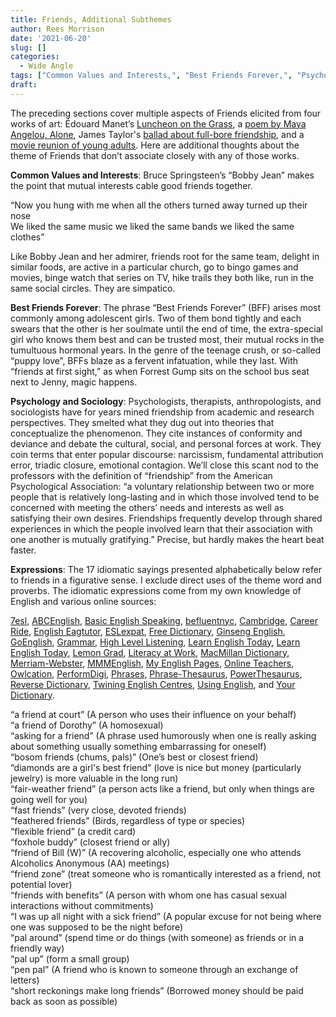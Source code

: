 ```yaml
---
title: Friends, Additional Subthemes
author: Rees Morrison
date: '2021-06-20'
slug: []
categories:
  - Wide Angle
tags: ["Common Values and Interests,", "Best Friends Forever,", "Psychology and Sociology,",  "Expressions",]
draft: 
---
```


The preceding sections cover multiple aspects of Friends elicited from four works of art:   Édouard Manet’s [Luncheon on the Grass](https://themesfromart.com/post/2021-06-20-friends-luncheon-on-the-grass-a-painting-by-edouard-manet/friendsluncheon/), a [poem by Maya Angelou, Alone](https://themesfromart.com/post/2021-06-20-friends-alone-a-poem-by-maya-angelou/friendsalone/), James Taylor's [ballad about full-bore friendship](https://themesfromart.com/post/2021-06-20-friends-you-ve-got-a-friend-a-song-by-carol-king-sung-by-james-taylor/friendstaylor/), and a [movie reunion of young adults](https://themesfromart.com/post/2021-06-20-friends-the-big-chill-a-movied-directed-by-lawrence-kasdan/friendschill/). Here are additional thoughts about the theme of Friends that don’t associate closely with any of those works.

**Common Values and Interests**: Bruce Springsteen’s “Bobby Jean” makes the point that mutual interests cable good friends together.

“Now you hung with me when all the others turned away turned up their nose  
We liked the same music we liked the same bands we liked the same clothes”    

Like Bobby Jean and her admirer, friends root for the same team, delight in similar foods, are active in a particular church, go to bingo games and movies, binge watch that series on TV, hike trails they both like, run in the same social circles.  They are simpatico.

**Best Friends Forever**:  The phrase “Best Friends Forever” (BFF) arises most commonly among adolescent girls.  Two of them bond tightly and each swears that the other is her soulmate until the end of time, the extra-special girl who knows them best and can be trusted most, their mutual rocks in the tumultuous hormonal years.   In the genre of the teenage crush, or so-called “puppy love”, BFFs blaze as a fervent infatuation, while they last.  With “friends at first sight,” as when Forrest Gump sits on the school bus seat next to Jenny, magic happens.  

**Psychology and Sociology**: Psychologists, therapists, anthropologists, and sociologists have for years mined friendship from academic and research perspectives.  They smelted what they dug out into theories that conceptualize the phenomenon.  They cite instances of conformity and deviance and debate the cultural, social, and personal forces at work.  They coin terms that enter popular discourse: narcissism, fundamental attribution error, triadic closure, emotional contagion.  We’ll close this scant nod to the professors with the definition of “friendship” from the American Psychological Association: “a voluntary relationship between two or more people that is relatively long-lasting and in which those involved tend to be concerned with meeting the others’ needs and interests as well as satisfying their own desires. Friendships frequently develop through shared experiences in which the people involved learn that their association with one another is mutually gratifying.”  Precise, but hardly makes the heart beat faster.

**Expressions**: The 17 idiomatic sayings presented alphabetically below refer to friends in a
figurative sense. I exclude direct uses of the theme word and proverbs. The idiomatic expressions come from my own knowledge of English and various online sources:  

[7esl](https://7esl.com/), [ABCEnglish](https://www.abcenglish.nl/), [Basic English Speaking](https://basicenglishspeaking.com/), [befluentnyc](https://befluentnyc.tumblr.com/post/), [Cambridge](Https://dictionary.cambridge.org/topics/), [Career Ride](https://www.careerride.com/idioms-meaning-and-examples-part-1.aspx), [English Eagtutor](https://english.eagetutor.com/beginner-s-english/),  [ESLexpat](https://eslexpat.com/english-idioms-and-phrases/), [Free Dictionary](https://idioms.thefreedictionary.com/), [Ginseng English](https://ginsengenglish.com/blog/), [GoEnglish](http://www.goenglish.com/Idioms/), [Grammar](https://grammar.yourdictionary.com/), [High Level Listening](https://www.highlevellistening.com/), [Learn English Today](https://www.learn-english-today.com/idioms/idiom-categories/), [Learn English Today](https://www.learn-english-today.com/vocabulary/), [Lemon Grad](https://lemongrad.com/idioms-with-meanings-and-examples/), [Literacy at Work](https://www.literacyatwork.net/), [MacMillan Dictionary](https://www.macmillandictionary.com/dictionary/british/),  [Merriam-Webster](https://www.merriam-webster.com/),  [MMMEnglish](https://www.mmmenglish.com/),  [My English Pages](https://www.myenglishpages.com/),  [Online Teachers](https://onlineteachersuk.com/english-idioms/), [Owlcation]( https://owlcation.com/),  [PerformDigi](https://performdigi.com/idioms-and-phrases/),
[Phrases](https://www.phrases.com/psearch/), [Phrase-Thesaurus](https://www.phrases.org.uk/phrase-thesaurus/related/), [PowerThesaurus](https://www.powerthesaurus.org/), [Reverse Dictionary](https://reversedictionary.org/wordsfor/), [Twining English Centres](https://www.twinenglishcentres.com/blog/), [Using English](https://www.usingenglish.com/reference/idioms/cat/), and [Your Dictionary](https://www.yourdictionary.com/).

“a friend at court” (A person who uses their influence on your behalf)  
“a friend of Dorothy” (A homosexual)  
“asking for a friend” (A phrase used humorously when one is really asking about something usually something embarrassing for oneself)  
“bosom friends (chums, pals)” (One’s best or closest friend)  
“diamonds are a girl's best friend” (love is nice but money (particularly jewelry) is more valuable in the long run)  
“fair-weather friend” (a person acts like a friend, but only when things are going well for you)  
“fast friends” (very close, devoted friends)  
“feathered friends” (Birds, regardless of type or species)  
“flexible friend” (a credit card)  
“foxhole buddy” (closest friend or ally)  
“friend of Bill (W)” (A recovering alcoholic, especially one who attends Alcoholics Anonymous (AA)   meetings)  
“friend zone” (treat someone who is romantically interested as a friend, not potential lover)  
“friends with benefits” (A person with whom one has casual sexual interactions without commitments)  
“I was up all night with a sick friend” (A popular excuse for not being where one was supposed to be the night before)  
“pal around” (spend time or do things (with someone) as friends or in a friendly way)  
“pal up” (form a small group)  
“pen pal” (A friend who is known to someone through an exchange of letters)  
“short reckonings make long friends” (Borrowed money should be paid back as soon as possible)


